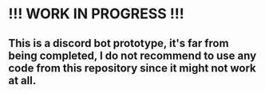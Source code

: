 # !!! WORK IN PROGRESS !!!
## This is a discord bot prototype, it's far from being completed, I do not recommend to use any code from this repository since it might not work at all.
